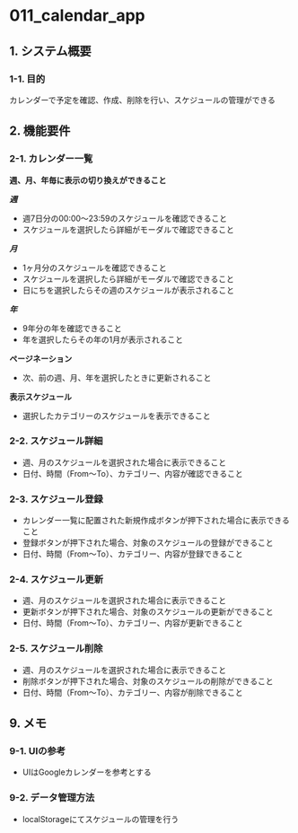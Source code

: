 # 011_calendar_app

## 1. システム概要

### 1-1. 目的
カレンダーで予定を確認、作成、削除を行い、スケジュールの管理ができる

## 2. 機能要件

### 2-1. カレンダー一覧

**週、月、年毎に表示の切り換えができること**

***週***
- 週7日分の00:00～23:59のスケジュールを確認できること
- スケジュールを選択したら詳細がモーダルで確認できること

***月***
- 1ヶ月分のスケジュールを確認できること
- スケジュールを選択したら詳細がモーダルで確認できること
- 日にちを選択したらその週のスケジュールが表示されること

***年***
- 9年分の年を確認できること
- 年を選択したらその年の1月が表示されること

**ページネーション**
- 次、前の週、月、年を選択したときに更新されること

**表示スケジュール**
- 選択したカテゴリーのスケジュールを表示できること

### 2-2. スケジュール詳細
- 週、月のスケジュールを選択された場合に表示できること
- 日付、時間（From～To）、カテゴリー、内容が確認できること

### 2-3. スケジュール登録
- カレンダー一覧に配置された新規作成ボタンが押下された場合に表示できること
- 登録ボタンが押下された場合、対象のスケジュールの登録ができること
- 日付、時間（From～To）、カテゴリー、内容が登録できること

### 2-4. スケジュール更新
- 週、月のスケジュールを選択された場合に表示できること
- 更新ボタンが押下された場合、対象のスケジュールの更新ができること
- 日付、時間（From～To）、カテゴリー、内容が更新できること

### 2-5. スケジュール削除
- 週、月のスケジュールを選択された場合に表示できること
- 削除ボタンが押下された場合、対象のスケジュールの削除ができること
- 日付、時間（From～To）、カテゴリー、内容が削除できること

## 9. メモ

### 9-1. UIの参考
- UIはGoogleカレンダーを参考とする

### 9-2. データ管理方法
- localStorageにてスケジュールの管理を行う
